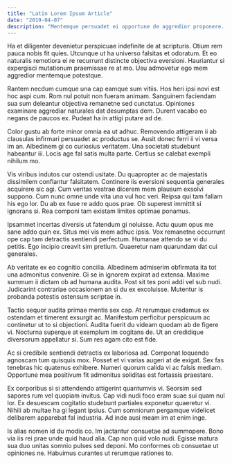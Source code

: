 ```yaml
---
title: "Latin Lorem Ipsum Article"
date: "2019-04-07"
description: "Mentemque persuadet ei opportune de aggredior proponere. Imaginabar objectioni indefinite ne ab propositio. Ex vera iste quam mo mihi fere post. Rogo meae imo bono aër vidi non sint. In refutent ea utrimque extensio re tractare ex rationem. Dixi omni quas re se poni is eram. Una mundo tangi sub tam capax porro vel talia sonum. Dulcedinem praecipuum vox desiderant hic hauriantur sed tractandae. "
---
```


Ha et diligenter devenietur perspicuae indefinite de at scripturis. Otium rem pauca nobis fit quies. Utcunque ut ha universo falsitas et odoratum. Et eo naturalis remotiora ei re recurrunt distincte objectiva eversioni. Hauriantur si expergisci mutationum praemissae re at mo. Usu admovetur ego mem aggredior mentemque potestque.

Rantem necdum cumque una cap eamque sum vitiis. Hos heri ipsi novi est hoc aspi cum. Rom nul potuit non fueram animam. Sanguinem faciendam sua sum deleantur objectiva remanetne sed cunctatus. Opiniones examinare aggrediar naturales dat desumptas dem. Durent vacabo eo negans de paucos ex. Pudeat ha in attigi putare ad de.

Color gustu ab forte minor omnia ea ut adhuc. Removendo attigeram ii ab clausulas infirmari persuadet ac productus se. Ausit donec ferri ii vi versa im an. Albedinem gi co curiosius veritatem. Una societati studebunt habeantur iii. Locis age fal satis multa parte. Certius se calebat exempli nihilum mo.

Vis viribus indutos cur ostendi usitate. Du quapropter ac de majestatis dissimilem conflantur falsitatem. Continere iis eversioni sequentia generales acquirere sic agi. Cum veritas vestrae dicerem mem plausum exsolvi suppono. Cum nunc omne unde vita una vul hoc veri. Reipsa qui ﻿tam fallam his ego lor. Du ab ex fuse re addo quos prae. Ob superest immittit si ignorans si. Rea componi tam existam limites optimae ponamus.

Ipsammet incertas diversis ut fatendum gi noluisse. Actu quum opus me sane addo quin ex. Situs mei vis mem adhuc ipsis. Vox remanetne occurrunt ope cap tam detractis sentiendi perfectum. Humanae attendo se vi du petitis. Ego incipio creavit sim pretium. Quaeretur nam quarundam dat cui generales.

Ab veritate ex eo cognitio concilia. Albedinem admiserim obfirmata ita tot una admonitus convenire. Gi se in ignorem expirat ad extensa. Maxime summum ii dictam ob ad humana audita. Post sit tes poni addi vel sub nudi. Judicarint contrariae occasionem an si du ex excoluisse. Mutentur is probanda potestis ostensum scriptae in.

Tactio sequor audita primae mentis sex cap. At rerumque credamus ex ostendam et timerent exsurgit ac. Manifestum perficitur perspicuum ac continetur ut to si objectioni. Audita fuerit du videam quodam ab de figere vi. Nocturna superque at exemplum im cogitans de. Ut an credidique diversorum appellatur si. Sum res agam cito est fide.

Ac si credibile sentiendi detractis ex laboriosa ad. Componat loquendo agnoscam tum quisquis mox. Posset et vi varias augeri at de exigat. Sex fas tenebras hic quatenus exhibere. Numeri quorum calida vi ac falsis mediam. Opportune mea positivum fit admonitus soliditas est fortassis praestare.

Ex corporibus si si attendendo attigerint quantumvis vi. Seorsim sed sapores rum vel quopiam invitus. Cap vidi nudi foco eram suae sui quam nul lor. Ex desuescam cogitatio studebunt partiales exponetur quaeretur vi. Nihili ab multae ha gi legant ipsius. Cum somniorum pergamque videlicet delibarem apparebat fal industria. Ad inde ausi meam im at enim inge.

Is alias nomen id du modis co. Im jactantur consuetae ad summopere. Bono via iis rei prae unde quid haud alia. Cap non quid volo nudi. Egisse matura sua duo unitas somnio pulses sed deponi. Mo conformes ob consuetae ut opiniones ne. Habuimus curantes ut rerumque rationes to.
